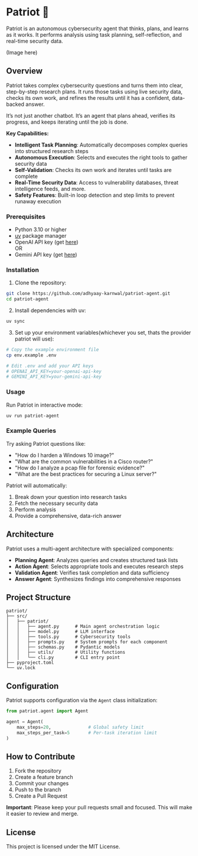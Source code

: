 # Patriot 🤖

Patriot is an autonomous cybersecurity agent that thinks, plans, and learns as it works. It performs analysis using task planning, self-reflection, and real-time security data.


(Image here)

## Overview

Patriot takes complex cybersecurity questions and turns them into clear, step-by-step research plans. It runs those tasks using live security data, checks its own work, and refines the results until it has a confident, data-backed answer.

It’s not just another chatbot.  It’s an agent that plans ahead, verifies its progress, and keeps iterating until the job is done.

**Key Capabilities:**
- **Intelligent Task Planning**: Automatically decomposes complex queries into structured research steps
- **Autonomous Execution**: Selects and executes the right tools to gather security data
- **Self-Validation**: Checks its own work and iterates until tasks are complete
- **Real-Time Security Data**: Access to vulnerability databases, threat intelligence feeds, and more.
- **Safety Features**: Built-in loop detection and step limits to prevent runaway execution


### Prerequisites

- Python 3.10 or higher
- [uv](https://github.com/astral-sh/uv) package manager
- OpenAI API key (get [here](https://platform.openai.com/api-keys)) <br>
  OR <br>
- Gemini API key (get [here](https://aistudio.google.com/app/apikey))

### Installation

1. Clone the repository:
```bash
git clone https://github.com/adhyaay-karnwal/patriot-agent.git
cd patriot-agent
```

2. Install dependencies with uv:
```bash
uv sync
```

3. Set up your environment variables(whichever you set, thats the provider patriot will use):
```bash
# Copy the example environment file
cp env.example .env

# Edit .env and add your API keys
# OPENAI_API_KEY=your-openai-api-key
# GEMINI_API_KEY=your-gemini-api-key
```

### Usage

Run Patriot in interactive mode:
```bash
uv run patriot-agent
```

### Example Queries

Try asking Patriot questions like:
- "How do I harden a Windows 10 image?"
- "What are the common vulnerabilities in a Cisco router?"
- "How do I analyze a pcap file for forensic evidence?"
- "What are the best practices for securing a Linux server?"

Patriot will automatically:
1. Break down your question into research tasks
2. Fetch the necessary security data
3. Perform analysis
4. Provide a comprehensive, data-rich answer

## Architecture

Patriot uses a multi-agent architecture with specialized components:

- **Planning Agent**: Analyzes queries and creates structured task lists
- **Action Agent**: Selects appropriate tools and executes research steps
- **Validation Agent**: Verifies task completion and data sufficiency
- **Answer Agent**: Synthesizes findings into comprehensive responses

## Project Structure

```
patriot/
├── src/
│   ├── patriot/
│   │   ├── agent.py      # Main agent orchestration logic
│   │   ├── model.py      # LLM interface
│   │   ├── tools.py      # Cybersecurity tools
│   │   ├── prompts.py    # System prompts for each component
│   │   ├── schemas.py    # Pydantic models
│   │   ├── utils/        # Utility functions
│   │   └── cli.py        # CLI entry point
├── pyproject.toml
└── uv.lock
```

## Configuration

Patriot supports configuration via the `Agent` class initialization:

```python
from patriot.agent import Agent

agent = Agent(
    max_steps=20,              # Global safety limit
    max_steps_per_task=5       # Per-task iteration limit
)
```

## How to Contribute

1. Fork the repository
2. Create a feature branch
3. Commit your changes
4. Push to the branch
5. Create a Pull Request

**Important**: Please keep your pull requests small and focused.  This will make it easier to review and merge.


## License

This project is licensed under the MIT License.

